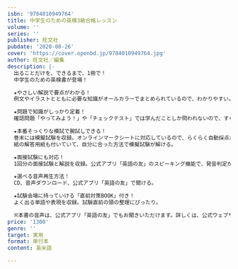 ```yaml
---
isbn: '9784010949764'
title: 中学生のための英検3級合格レッスン
volume: ''
series: ''
publisher: 旺文社
pubdate: '2020-08-26'
cover: 'https://cover.openbd.jp/9784010949764.jpg'
author: 旺文社／編集
description: |-
  出ることだけを、できるまで、1冊で！
  中学生のための英検書が登場！

  ★やさしい解説で要点がわかる！
  例文やイラストとともに必要な知識がオールカラーでまとめられているので、わかりやすい。

  ★問題で知識がしっかり定着！
  確認問題「やってみよう！」や「チェックテスト」では学んだことしか問われないので、すらすら解ける。

  ★本番そっくりな模試で腕試しできる！
  巻末には模擬試験を収録。オンラインマークシートに対応しているので、らくらく自動採点ができて正答率がパッとわかる。
  紙の解答用紙も付いていて、自分に合った方法で模擬試験が解ける。

  ★面接試験にも対応！
  1回分の面接試験と解説を収録。公式アプリ「英語の友」のスピーキング機能で、発音判定が体験できる。

  ★選べる音声再生方法！
  CD、音声ダウンロード、公式アプリ「英語の友」で聞ける。

  ★試験会場に持っていける「直前対策BOOK」付き！
  よく出る単語や表現を収録。試験直前の頭の整理にぴったり。

  ※本書の音声は、公式アプリ「英語の友」でもお聞きいただけます。詳しくは、公式ウェブサイト（https://eigonotomo.com/）をご覧ください。
price: '1300'
genre: ''
target: 実用
format: 単行本
content: 英米語

---
```

